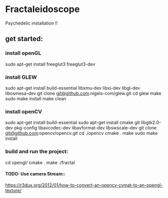 # Fractaleidoscope

Psychedelic installation !!

## get started: 


### install openGL

sudo apt-get install freeglut3 freeglut3-dev

### install GLEW

sudo apt-get install build-essential libxmu-dev libxi-dev libgl-dev libosmesa-dev
git clone git@github.com:nigels-com/glew.git
cd glew
make
sudo make install
make clean

### install openCV

sudo apt-get install build-essential
sudo apt-get install cmake git libgtk2.0-dev pkg-config libavcodec-dev libavformat-dev libswscale-dev
git clone git@github.com:opencv/opencv.git
cd ./opencv
cmake .
make 
sudo make install

### build and run the project:
cd opengl/
cmake .
make
./fractal


#### TODO: Use camera Stream::

https://r3dux.org/2012/01/how-to-convert-an-opencv-cvmat-to-an-opengl-texture/


